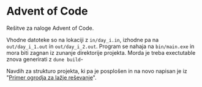 # Advent of Code
Rešitve za naloge Advent of Code.

Vhodne datoteke so na lokaciji z `in/day_i.in`, izhodne pa na `out/day_i_1.out` in `out/day_i_2.out`. 
Program se nahaja na `bin/main.exe` in mora biti zagnan iz zunanje direktorije projekta. Morda je treba exectutable znova generirati z `dune build`-

Navdih za strukturo projekta, ki pa je posplošen in na novo napisan je iz "[Primer ogrodja za lažje reševanje](https://github.com/jO-Osko/AdventOfCodeOcaml)".
